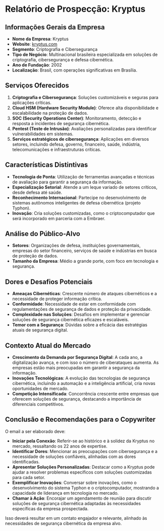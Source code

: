 # Relatório de Prospecção: Kryptus

## Informações Gerais da Empresa
- **Nome da Empresa**: Kryptus
- **Website**: [kryptus.com](https://kryptus.com)
- **Segmento**: Criptografia e Cibersegurança
- **Tipo de Negócio**: Multinacional brasileira especializada em soluções de criptografia, cibersegurança e defesa cibernética.
- **Ano de Fundação**: 2002
- **Localização**: Brasil, com operações significativas em Brasília.

## Serviços Oferecidos
1. **Criptografia e Cibersegurança**: Soluções customizáveis e seguras para aplicações críticas.
2. **Cloud HSM (Hardware Security Module)**: Oferece alta disponibilidade e escalabilidade na proteção de dados.
3. **SOC (Security Operations Center)**: Monitoramento, detecção e resposta a incidentes de segurança cibernética.
4. **Pentest (Teste de Intrusão)**: Avaliações personalizadas para identificar vulnerabilidades em sistemas.
5. **Serviços estratégicos de cibersegurança**: Aplicações em diversos setores, incluindo defesa, governo, financeiro, saúde, indústria, telecomunicações e infraestruturas críticas.

## Características Distintivas
- **Tecnologia de Ponta**: Utilização de ferramentas avançadas e técnicas de avaliação para garantir a segurança da informação.
- **Especialização Setorial**: Atende a um leque variado de setores críticos, desde defesa até saúde.
- **Reconhecimento Internacional**: Partecipe no desenvolvimento de sistemas autônomos inteligentes de defesa cibernética (projeto Typhon).
- **Inovação**: Cria soluções customizadas, como o criptocomputador que será incorporado em parceria com a Embraer.

## Análise do Público-Alvo
- **Setores**: Organizações de defesa, instituições governamentais, empresas do setor financeiro, serviços de saúde e indústrias em busca de proteção de dados.
- **Tamanho da Empresa**: Médio a grande porte, com foco em tecnologia e segurança.

## Dores e Desafios Potenciais
- **Ameaças Cibernéticas**: Crescente número de ataques cibernéticos e a necessidade de proteger informação crítica.
- **Conformidade**: Necessidade de estar em conformidade com regulamentações de segurança de dados e proteção da privacidade.
- **Complexidade nas Soluções**: Desafios em implementar e gerenciar soluções de segurança cibernética eficazes e escaláveis.
- **Temor com a Segurança**: Dúvidas sobre a eficácia das estratégias atuais de segurança digital.

## Contexto Atual do Mercado
- **Crescimento da Demanda por Segurança Digital**: A cada ano, a digitalização avança, e com isso o número de ciberataques aumenta. As empresas estão mais preocupadas em garantir a segurança da informação.
- **Inovações Tecnológicas**: A evolução das tecnologias de segurança cibernética, incluindo a automação e a inteligência artificial, cria novas oportunidades de mercado.
- **Competição Intensificada**: Concorrência crescente entre empresas que oferecem soluções de segurança, destacando a importância de diferenciais competitivos.

## Conclusão e Recomendações para o Copywriter
O email a ser elaborado deve:

- **Iniciar pela Conexão**: Referir-se ao histórico e à solidez da Kryptus no mercado, ressaltando os 22 anos de expertise.
- **Identificar Dores**: Mencionar as preocupações com cibersegurança e a necessidade de soluções confiáveis, alinhadas com as dores identificadas.
- **Apresentar Soluções Personalizadas**: Destacar como a Kryptus pode ajudar a resolver problemas específicos com soluções customizadas para cada setor.
- **Exemplificar Inovações**: Conversar sobre inovações, como o desenvolvimento do sistema Typhon e o criptocomputador, mostrando a capacidade de liderança em tecnologia no mercado.
- **Chamar à Ação**: Encorajar um agendamento de reunião para discutir soluções de segurança cibernética adaptadas às necessidades específicas da empresa prospectada.

Isso deverá resultar em um contato engajador e relevante, alinhado às necessidades de segurança cibernética da empresa alvo.